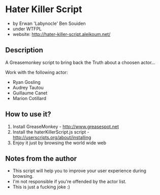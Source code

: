 Hater Killer Script
===================

* by Erwan 'Labynocle' Ben Souiden
* under WTFPL 
* website: http://hater-killer-script.aleikoum.net/


Description
-----------
A Greasemonkey script to bring back the Truth about a choosen actor...

Work with the following actor:
* Ryan Gosling
* Audrey Tautou
* Guillaume Canet
* Marion Cotillard


How to use it?
--------------

1. Install GreaseMonkey - http://www.greasespot.net
2. Install the haterKillerScript.js script - http://userscripts.org/about/installing
3. Enjoy it just by browsing the world wide web

Notes from the author
---------------------

* This script will help you to improve your user experience during browsing.
* I'm not responsible if you're offended by the actor list.
* This is just a fucking joke :)
